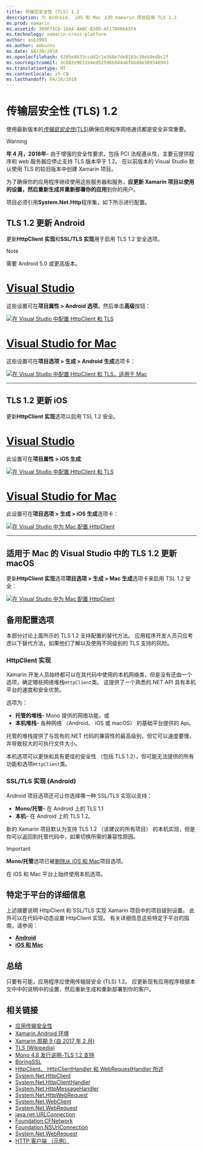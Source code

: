 ```yaml
---
title: 传输层安全性 (TLS) 1.2
description: 为 Android、 iOS 和 Mac 上的 Xamarin 项目启用 TLS 1.2
ms.prod: xamarin
ms.assetid: 399F71C6-16A4-4ABC-B30D-AF17D066A5FA
ms.technology: xamarin-cross-platform
author: asb3993
ms.author: amburns
ms.date: 04/20/2018
ms.openlocfilehash: 6205e8633ccdd2c1e568e7de8103c38eb9edbc2f
ms.sourcegitcommit: dc882e9631b4ed52596b944a6fbbdde309346943
ms.translationtype: MT
ms.contentlocale: zh-CN
ms.lasthandoff: 04/26/2018
---
```

# <a name="transport-layer-security-tls-12"></a>传输层安全性 (TLS) 1.2

使用最新版本的[_传输层安全性_(TLS)](https://en.wikipedia.org/wiki/Transport_Layer_Security)确保应用程序网络通讯都是安全非常重要。

> [!WARNING]
> **年 4 月，2018年**– 由于增强的安全性要求，包括 PCI 法规遵从性，主要云提供程序和 web 服务器应停止支持 TLS 版本早于 1.2。  在以前版本的 Visual Studio 默认使用 TLS 的较旧版本中创建 Xamarin 项目。
>
> 为了确保你的应用程序继续使用这些服务器和服务，**应更新 Xamarin 项目以使用的设置，然后重新生成并重新部署你的应用**到你的用户。

项目必须引用**System.Net.Http**程序集，如下所示进行配置。

## <a name="update-android-to-tls-12"></a>TLS 1.2 更新 Android

更新**HttpClient 实现**和**SSL/TLS 实现**用于启用 TLS 1.2 安全选项。

> [!NOTE]
> 需要 Android 5.0 或更高版本。

# <a name="visual-studiotabwindows"></a>[Visual Studio](#tab/windows)

这些设置可在**项目属性 > Android 选项**，然后单击**高级**按钮：

[![在 Visual Studio 中配置 HttpClient 和 TLS](transport-layer-security-images/android-win-sml.png)](transport-layer-security-images/android-win.png#lightbox)

# <a name="visual-studio-for-mactabmacos"></a>[Visual Studio for Mac](#tab/macos)

这些设置可在**项目选项 > 生成 > Android 生成**选项卡：

[![在 Visual Studio 中配置 HttpClient 和 TLS，适用于 Mac](transport-layer-security-images/android-mac-sml.png)](transport-layer-security-images/android-mac.png#lightbox)

-----

## <a name="update-ios-to-tls-12"></a>TLS 1.2 更新 iOS

更新**HttpClient 实现**选项以启用 TSL 1.2 安全。

# <a name="visual-studiotabwindows"></a>[Visual Studio](#tab/windows)

此设置可在**项目属性 > iOS 生成**:

[![在 Visual Studio 中配置 HttpClient 和 TLS](transport-layer-security-images/ios-win-sml.png)](transport-layer-security-images/ios-win.png#lightbox)

# <a name="visual-studio-for-mactabmacos"></a>[Visual Studio for Mac](#tab/macos)

此设置可在**项目选项 > 生成 > iOS 生成**选项卡：

[![在 Visual Studio 中为 Mac 配置 HttpClient](transport-layer-security-images/ios-mac-sml.png)](transport-layer-security-images/ios-mac.png#lightbox)

-----

## <a name="update-macos-to-tls-12-in-visual-studio-for-mac"></a>适用于 Mac 的 Visual Studio 中的 TLS 1.2 更新 macOS

更新**HttpClient 实现**选项**项目选项 > 生成 > Mac 生成**选项卡来启用 TSL 1.2 安全：

[![在 Visual Studio 中为 Mac 配置 HttpClient](transport-layer-security-images/macos-mac-sml.png)](transport-layer-security-images/macos-mac.png#lightbox)

## <a name="alternative-configuration-options"></a>备用配置选项

本部分讨论上面所示的 TLS 1.2 支持配置的替代方法。
应用程序开发人员只应考虑以下替代方法，如果他们了解以及使用不同级别的 TLS 支持的风险。

### <a name="httpclient-implementation"></a>HttpClient 实现

Xamarin 开发人员始终都可以在其代码中使用的本机网络类，但是没有还由一个选项，确定哪些网络堆栈`HttpClient`类。 这提供了一个熟悉的.NET API 具有本机平台的速度和安全优势。

选项为：

- **托管的堆栈**– Mono 提供的网络功能，或
- **本机堆栈**– 各种网络 （Android、 iOS 或 macOS） 的基础平台提供的 Api。

托管的堆栈提供了与现有的.NET 代码的兼容性的最高级别，但它可以速度要慢，并导致较大的可执行文件大小。

本机选项可以更快和具有更佳的安全性 （包括 TLS 1.2），但可能无法提供的所有功能和选项`HttpClient`类。

### <a name="ssltls-implementation-android"></a>SSL/TLS 实现 (Android)

Android 项目选项还可让你选择哪一种 SSL/TLS 实现以支持：

- **Mono/托管**– 在 Android 上的 TLS 1.1
- **本机**– 在 Android 上的 TLS 1.2。

新的 Xamarin 项目默认为支持 TLS 1.2 （该建议的所有项目） 的本机实现，但是你可以返回到托管代码中，如果切换所需的兼容性原因。

> [!IMPORTANT]
> **Mono/托管**选项已被[删除从 iOS 和 Mac](https://developer.xamarin.com/releases/ios/xamarin.ios_10/xamarin.ios_10.8/)项目选项。
>
> 在 iOS 和 Mac 平台上始终使用本机选项。

## <a name="platform-specific-details"></a>特定于平台的详细信息

上述摘要说明 HttpClient 和 SSL/TLS 实现 Xamarin 项目中的项目级别设置。 此外可以在代码中动态设置 HttpClient 实现。 有关详细信息这些特定于平台的指南，请参阅：

- [**Android**](~/android/app-fundamentals/http-stack.md)
- [**iOS 和 Mac**](~/cross-platform/macios/http-stack.md)


## <a name="summary"></a>总结

只要有可能，应用程序应使用传输层安全 (TLS) 1.2。
应更新现有应用程序根据本文中中的说明中的设置，然后重新生成和重新部署到你的客户。

## <a name="related-links"></a>相关链接

- [应用传输安全性](~/ios/app-fundamentals/ats.md)
- [Xamarin.Android 环境](~/android/deploy-test/environment.md)
- [Xamarin 周期 9 (自 2017 年 2 月)](https://releases.xamarin.com/stable-release-cycle-9/)
- [TLS (Wikipedia)](https://en.wikipedia.org/wiki/Transport_Layer_Security)
- [Mono 4.8 发行说明-TLS 1.2 支持](http://www.mono-project.com/docs/about-mono/releases/4.8.0/#tls-12-support)
- [BoringSSL](https://boringssl.googlesource.com/boringssl/)
- [HttpClient、 HttpClientHandler 和 WebRequestHandler 所述](https://blogs.msdn.microsoft.com/henrikn/2012/08/07/httpclient-httpclienthandler-and-webrequesthandler-explained/)
- [System.Net.HttpClient](https://msdn.microsoft.com/library/system.net.http.httpclient(v=vs.118).aspx)
- [System.Net.HttpClientHandler](https://msdn.microsoft.com/library/system.net.http.httpclienthandler(v=vs.118).aspx)
- [System.Net.HttpMessageHandler](https://msdn.microsoft.com/library/system.net.http.httpmessagehandler(v=vs.118).aspx)
- [System.Net.HttpWebRequest](https://msdn.microsoft.com/library/system.net.httpwebrequest(v=vs.110).aspx)
- [System.Net.WebClient](https://msdn.microsoft.com/library/system.net.webclient(v=vs.110).aspx)
- [System.Net.WebRequest](https://msdn.microsoft.com/library/system.net.webrequest(v=vs.110).aspx)
- [java.net.URLConnection](http://developer.android.com/reference/java/net/URLConnection.html)
- [Foundation.CFNetwork](https://developer.xamarin.com/api/type/CoreFoundation.CFNetwork/)
- [Foundation.NSUrlConnection](https://developer.xamarin.com/api/type/Foundation.NSUrlConnection/)
- [System.Net.WebRequest](https://msdn.microsoft.com/library/system.net.webrequest(v=vs.110).aspx)
- [HTTP 客户端 （示例）](https://developer.xamarin.com/samples/monotouch/HttpClient/)
